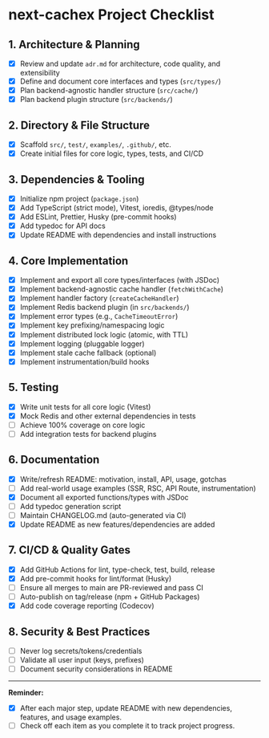 # next-cachex Project Checklist

## 1. Architecture & Planning
- [x] Review and update `adr.md` for architecture, code quality, and extensibility
- [x] Define and document core interfaces and types (`src/types/`)
- [x] Plan backend-agnostic handler structure (`src/cache/`)
- [x] Plan backend plugin structure (`src/backends/`)

## 2. Directory & File Structure
- [x] Scaffold `src/`, `test/`, `examples/`, `.github/`, etc.
- [x] Create initial files for core logic, types, tests, and CI/CD

## 3. Dependencies & Tooling
- [x] Initialize npm project (`package.json`)
- [x] Add TypeScript (strict mode), Vitest, ioredis, @types/node
- [x] Add ESLint, Prettier, Husky (pre-commit hooks)
- [x] Add typedoc for API docs
- [x] Update README with dependencies and install instructions

## 4. Core Implementation
- [x] Implement and export all core types/interfaces (with JSDoc)
- [x] Implement backend-agnostic cache handler (`fetchWithCache`)
- [x] Implement handler factory (`createCacheHandler`)
- [x] Implement Redis backend plugin (in `src/backends/`)
- [x] Implement error types (e.g., `CacheTimeoutError`)
- [x] Implement key prefixing/namespacing logic
- [x] Implement distributed lock logic (atomic, with TTL)
- [x] Implement logging (pluggable logger)
- [x] Implement stale cache fallback (optional)
- [x] Implement instrumentation/build hooks

## 5. Testing
- [x] Write unit tests for all core logic (Vitest)
- [x] Mock Redis and other external dependencies in tests
- [ ] Achieve 100% coverage on core logic
- [ ] Add integration tests for backend plugins

## 6. Documentation
- [x] Write/refresh README: motivation, install, API, usage, gotchas
- [ ] Add real-world usage examples (SSR, RSC, API Route, instrumentation)
- [x] Document all exported functions/types with JSDoc
- [ ] Add typedoc generation script
- [ ] Maintain CHANGELOG.md (auto-generated via CI)
- [x] Update README as new features/dependencies are added

## 7. CI/CD & Quality Gates
- [x] Add GitHub Actions for lint, type-check, test, build, release
- [x] Add pre-commit hooks for lint/format (Husky)
- [ ] Ensure all merges to main are PR-reviewed and pass CI
- [ ] Auto-publish on tag/release (npm + GitHub Packages)
- [x] Add code coverage reporting (Codecov)

## 8. Security & Best Practices
- [ ] Never log secrets/tokens/credentials
- [ ] Validate all user input (keys, prefixes)
- [ ] Document security considerations in README

---

**Reminder:**
- [x] After each major step, update README with new dependencies, features, and usage examples.
- [ ] Check off each item as you complete it to track project progress. 